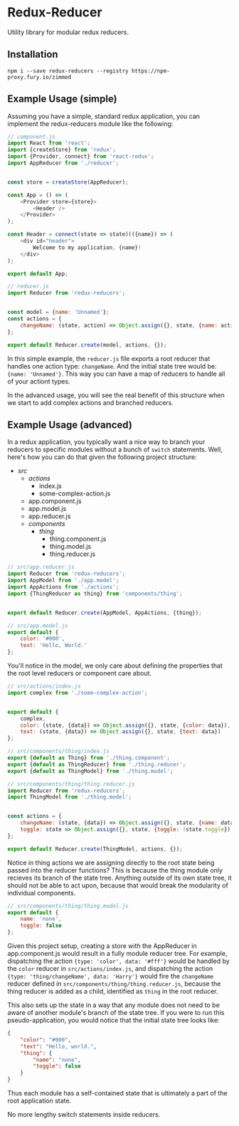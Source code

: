 # Redux-Reducer
Utility library for modular redux reducers.

## Installation

```
npm i --save redux-reducers --registry https://npm-proxy.fury.io/zimmed
```

## Example Usage (simple)

Assuming you have a simple, standard redux application, you can implement the redux-reducers module like the following:

```javascript
// component.js
import React from 'react';
import {createStore} from 'redux';
import {Provider, connect} from 'react-redux';
import AppReducer from './reducer';


const store = createStore(AppReducer);

const App = () => (
    <Provider store={store}>
        <Header />
    </Provider>
);

const Header = connect(state => state)(({name}) => (
    <div id="header">
        Welcome to my application, {name}!
    </div>
);

export default App;
```

```javascript
// reducer.js
import Reducer from 'redux-reducers';


const model = {name: 'Unnamed'};
const actions = {
    changeName: (state, action) => Object.assign({}, state, {name: action.data})
};

export default Reducer.create(model, actions, {});
```

In this simple example, the `reducer.js` file exports a root reducer that handles one action type: `changeName`. And the initial state tree would be: `{name: 'Unnamed'}`. This way you can have a map of reducers to handle all of your actiont types.

In the advanced usage, you will see the real benefit of this structure when we start to add complex actions and branched reducers.

## Example Usage (advanced)

In a redux application, you typically want a nice way to branch your reducers to specific modules without a bunch of `switch` statements. Well, here's how you can do that given the following project structure:

- *src*
    - *actions*
        - index.js
        - some-complex-action.js
    - app.component.js
    - app.model.js
    - app.reducer.js
    - *components*
        - *thing*
            - thing.component.js
            - thing.model.js
            - thing.reducer.js

```javascript
// src/app.reducer.js
import Reducer from 'redux-reducers';
import AppModel from './app.model';
import AppActions from './actions';
import {ThingReducer as thing} from 'components/thing';


export default Reducer.create(AppModel, AppActions, {thing});
```

```javascript
// src/app.model.js
export default {
    color: '#000',
    text: 'Hello, World.'
};
```

You'll notice in the model, we only care about defining the properties that the root level reducers or component care about.

```javascript
// src/actions/index.js
import complex from './some-complex-action';


export default {
    complex,
    color: (state, {data}) => Object.assign({}, state, {color: data}),
    text: (state, {data}) => Object.assign({}, state, {text: data})
};
```

```javascript
// src/components/thing/index.js
export {default as Thing} from './thing.component';
export {default as ThingReducer} from './thing.reducer';
export {default as ThingModel} from './thing.model';
```

```javascript
// src/components/thing/thing.reducer.js
import Reducer from 'redux-reducers';
import ThingModel from './thing.model';


const actions = {
    changeName: (state, {data}) => Object.assign({}, state, {name: data}),
    toggle: state => Object.assign({}, state, {toggle: !state.toggle})
};

export default Reducer.create(ThingModel, actions, {});
```

Notice in thing actions we are assigning directly to the root state being passed into the reducer functions? This is because the thing module only recieves its branch of the state tree. Anything outside of its own state tree, it should not be able to act upon, because that would break the modularity of individual components.

```javascript
// src/components/thing/thing.model.js
export default {
    name: 'none',
    toggle: false
};
```

Given this project setup, creating a store with the AppReducer in app.component.js would result in a fully module reducer tree. For example, dispatching the action `{type: 'color', data: '#fff'}` would be handled by the `color` reducer in `src/actions/index.js`, and dispatching the action `{type: 'thing/changeName', data: 'Harry'}` would fire the `changeName` reducer defined in `src/components/thing/thing.reducer.js`, because the thing reducer is added as a child, identified as `thing` in the root reducer.

This also sets up the state in a way that any module does not need to be aware of another module's branch of the state tree. If you were to run this pseudo-application, you would notice that the initial state tree looks like:
```json
{
    "color": "#000",
    "text": "Hello, world.",
    "thing": {
        "name": "none",
        "toggle": false
    }
}
```
Thus each module has a self-contained state that is ultimately a part of the root application state.

No more lengthy switch statements inside reducers.